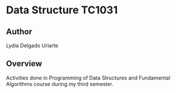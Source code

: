 # Data Structure TC1031
## Author
Lydia Delgado Uriarte

## Overview 
Activities done in Programming of Data Structures and Fundamental Algorithms course during my third semester.
